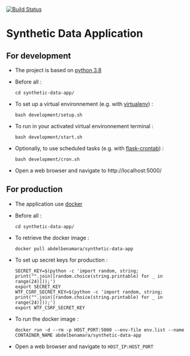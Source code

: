 [![Build Status](https://travis-ci.com/abdelbenamara/SyntheticData.svg?branch=master)](https://travis-ci.com/github/abdelbenamara/SyntheticData)

# Synthetic Data Application

## For development

* The project is based on [python 3.8](https://www.python.org/downloads/release/python-380/)

* Before all :
  ```
  cd synthetic-data-app/
  ```

* To set up a virtual environnement (e.g. with [virtualenv](https://virtualenv.pypa.io/en/latest/)) :
  ```
  bash development/setup.sh
  ```
      
* To run in your activated virtual environnement terminal :
  ```
  bash development/start.sh
  ```

* Optionally, to use scheduled tasks (e.g. with [flask-crontab](https://github.com/frostming/flask-crontab)) :
  ```
  bash development/cron.sh
  ```

* Open a web browser and navigate to http://localhost:5000/
  
## For production

* The application use [docker](https://www.docker.com/get-started)

* Before all :
  ```
  cd synthetic-data-app/
  ```
  
* To retrieve the docker image :
  ```
  docker pull abdelbenamara/synthetic-data-app
  ```
  
* To set up secret keys for production :
  ```
  SECRET_KEY=$(python -c 'import random, string; print("".join([random.choice(string.printable) for _ in range(24)]));')
  export SECRET_KEY
  WTF_CSRF_SECRET_KEY=$(python -c 'import random, string; print("".join([random.choice(string.printable) for _ in range(24)]));')
  export WTF_CSRF_SECRET_KEY
  ```
  
* To run the docker image :
  ```
  docker run -d --rm -p HOST_PORT:5000 --env-file env.list --name CONTAINER_NAME abdelbenamara/synthetic-data-app
  ```

* Open a web browser and navigate to ``` HOST_IP:HOST_PORT ```
